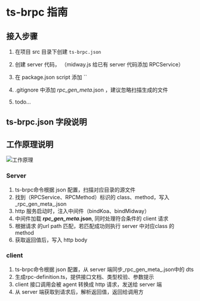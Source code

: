# ts-brpc 指南

## 接入步骤
1. 在项目 src 目录下创建 `ts-brpc.json`

2. 创建 server 代码， （midway.js 给已有 server 代码添加 RPCService）
3. 在 package.json script 添加 ``
4. .gitignore 中添加 _rpc_gen_meta_.json ，建议忽略扫描生成的文件
5. todo...

## ts-brpc.json 字段说明



## 工作原理说明

![工作原理](https://raw.githubusercontent.com/hughfenghen/ts-rpc/master/rpc-desc.png)  

### Server

1. ts-brpc命令根据 json 配置，扫描对应目录的源文件  
2. 找到（RPCService、RPCMethod）标识的 class、method，写入_rpc_gen_meta_.json  
3. http 服务启动时，注入中间件（bindKoa、bindMidway）  
4. 中间件加载 **_rpc_gen_meta_.json**, 同时处理符合条件的 client 请求  
5. 根据请求 的url path 匹配，若匹配成功则执行 server 中对应class 的 method  
6. 获取返回值后，写入 http body

### client

1. ts-brpc命令根据 json 配置，从 server 端同步_rpc_gen_meta_.json中的 dts  
2. 生成rpc-definition.ts，提供接口文档、类型校验、参数提示  
3. client 接口调用会被 agent 转换成 http 请求，发送给 server 端  
4. 从 server 端获取到请求后，解析返回值，返回给调用方  



